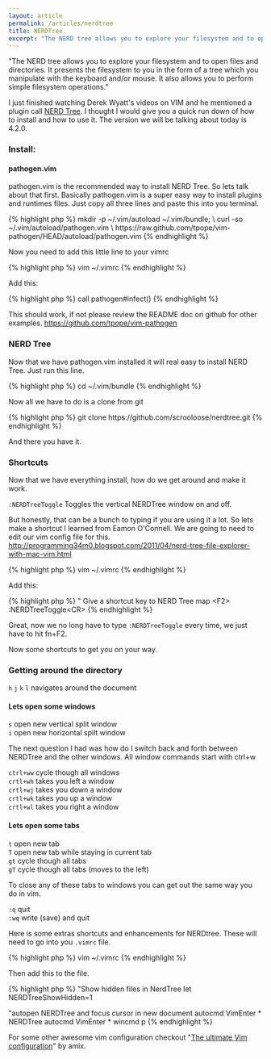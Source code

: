 ```yaml
---
layout: article
permalink: /articles/nerdtree
title: NERDTree
excerpt: "The NERD tree allows you to explore your filesystem and to open files and directories. It presents the filesystem to you in the form of a tree which you manipulate with the keyboard and/or mouse. It also allows you to perform simple filesystem operations."
---
```


<p>"The NERD tree allows you to explore your filesystem and to open files and directories. It presents the filesystem to you in the form of a tree which you manipulate with the keyboard and/or mouse. It also allows you to perform simple filesystem operations."</p>

<p>I just finished watching Derek Wyatt's videos on VIM and he mentioned a plugin call <a href="https://github.com/scrooloose/nerdtree">NERD Tree</a>. I thought I would give you a quick run down of how to install and how to use it. The version we will be talking about today is 4.2.0.</p>

<h3>Install:</h3>

<h4>pathogen.vim</h4>
<p>pathogen.vim is the recommended way to install NERD Tree. So lets talk about that first. Basically pathogen.vim is a super easy way to install plugins and runtimes files. Just copy all three lines and paste this into you terminal.</p>
{% highlight php %}
mkdir -p ~/.vim/autoload ~/.vim/bundle; \
curl -so ~/.vim/autoload/pathogen.vim \
    https://raw.github.com/tpope/vim-pathogen/HEAD/autoload/pathogen.vim
{% endhighlight %}

<p>Now you need to add this little line to your vimrc</p>
{% highlight php %}
vim ~/.vimrc
{% endhighlight %}
<p>Add this:</p>
{% highlight php %}
call pathogen#infect()
{% endhighlight %}

<p>This should work, if not please review the README doc on github for other examples. <a href="https://github.com/tpope/vim-pathogen">https://github.com/tpope/vim-pathogen</a></p>

<h3>NERD Tree</h3>

<p>Now that we have pathogen.vim installed it will real easy to install NERD Tree. Just run this line.</p>
{% highlight php %}
cd ~/.vim/bundle
{% endhighlight %}

<p>Now all we have to do is a clone from git</p>
{% highlight php %}
git clone https://github.com/scrooloose/nerdtree.git
{% endhighlight %}

<p>And there you have it. </p>

<h3>Shortcuts</h3>
<p>Now that we have everything install, how do we get around and make it work.</p>

<p><code>:NERDTreeToggle</code> Toggles the vertical NERDTree window on and off.</p>

<p>But honestly, that can be a bunch to typing if you are using it a lot. So lets make a shortcut I learned from Eamon O'Connell. We are going to need to edit our vim config file for this. <a href="http://programming34m0.blogspot.com/2011/04/nerd-tree-file-explorer-with-mac-vim.html">http://programming34m0.blogspot.com/2011/04/nerd-tree-file-explorer-with-mac-vim.html</a></p>

{% highlight php %}
vim ~/.vimrc
{% endhighlight %}
<p>Add this:</p>
{% highlight php %}
&quot; Give a shortcut key to NERD Tree
map &lt;F2&gt; :NERDTreeToggle&lt;CR&gt;
{% endhighlight %}

<p>Great, now we no long have to type <code>:NERDTreeToggle</code> every time, we just have to hit fn+F2.</p>

<p>Now some shortcuts to get you on your way.</p>

<h3>Getting around the directory</h3>

<p><code>h</code> <code>j</code> <code>k</code> <code>l</code> navigates around the document</p>

<h4>Lets open some windows</h4>

<p><code>s</code> open new vertical split window<br/>
<code>i</code> open new horizontal spilt window</p>

<p>The next question I had was how do I switch back and forth between NERDTree and the other windows. All window commands start with ctrl+w</p>

<p>
<code>ctrl+ww</code> cycle though all windows<br/>
<code>crtl+wh</code> takes you left a window<br/>
<code>crtl+wj</code> takes you down a window<br/>
<code>crtl+wk</code> takes you up a window<br/>
<code>crtl+wl</code> takes you right a window<br/>
</p>

<h4>Lets open some tabs</h4>
<p>
<code>t</code> open new tab<br/>
<code>T</code> open new tab while staying in current tab<br/>
<code>gt</code> cycle though all tabs<br/>
<code>gT</code> cycle though all tabs (moves to the left)<br/>
</p>

<p>To close any of these tabs to windows you can get out the same way you do in vim.</p>
<p>
<code>:q</code> quit<br/>
<code>:wq</code> write (save) and quit<br/>
</p>

<p>Here is some extras shortcuts and enhancements for NERDtree. These will need to go into you <code>.vimrc</code> file.</p>

{% highlight php %}
vim ~/.vimrc
{% endhighlight %}
<p>Then add this to the file.</p>
{% highlight php %}
"Show hidden files in NerdTree
let NERDTreeShowHidden=1

"autopen NERDTree and focus cursor in new document
autocmd VimEnter * NERDTree
autocmd VimEnter * wincmd p
{% endhighlight %}

<p>For some other awesome vim configuration checkout "<a href="http://amix.dk/vim/vimrc.html">The ultimate Vim configuration</a>" by amix.</p>
